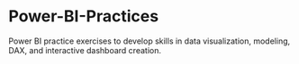 # Power-BI-Practices
Power BI practice exercises to develop skills in data visualization, modeling, DAX, and interactive dashboard creation.

